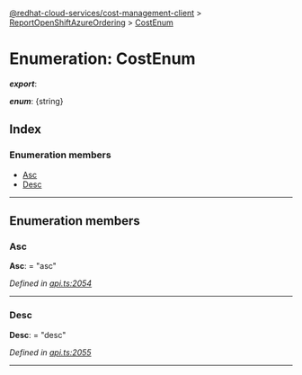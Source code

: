 [@redhat-cloud-services/cost-management-client](../README.md) > [ReportOpenShiftAzureOrdering](../modules/reportopenshiftazureordering.md) > [CostEnum](../enums/reportopenshiftazureordering.costenum.md)

# Enumeration: CostEnum

*__export__*: 

*__enum__*: {string}

## Index

### Enumeration members

* [Asc](reportopenshiftazureordering.costenum.md#asc)
* [Desc](reportopenshiftazureordering.costenum.md#desc)

---

## Enumeration members

<a id="asc"></a>

###  Asc

**Asc**:  = "asc"

*Defined in [api.ts:2054](https://github.com/RedHatInsights/javascript-clients/blob/master/packages/cost-management/api.ts#L2054)*

___
<a id="desc"></a>

###  Desc

**Desc**:  = "desc"

*Defined in [api.ts:2055](https://github.com/RedHatInsights/javascript-clients/blob/master/packages/cost-management/api.ts#L2055)*

___


